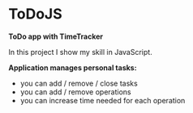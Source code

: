 # ToDoJS
**ToDo app with TimeTracker**

In this project I show my skill in JavaScript.

**Application manages personal tasks:**

* you can add / remove / close tasks
* you can add / remove operations
* you can increase time needed for each operation
